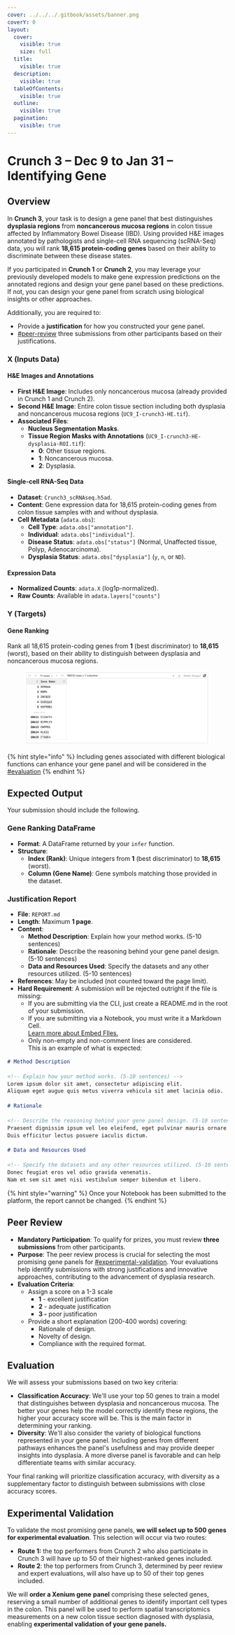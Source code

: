 ```yaml
---
cover: ../../../.gitbook/assets/banner.png
coverY: 0
layout:
  cover:
    visible: true
    size: full
  title:
    visible: true
  description:
    visible: true
  tableOfContents:
    visible: true
  outline:
    visible: true
  pagination:
    visible: true
---
```


# Crunch 3 – Dec 9 to Jan 31 – Identifying Gene

## Overview

In **Crunch 3**, your task is to design a gene panel that best distinguishes **dysplasia regions** from **noncancerous mucosa regions** in colon tissue affected by Inflammatory Bowel Disease (IBD). Using provided H\&E images annotated by pathologists and single-cell RNA sequencing (scRNA-Seq) data, you will rank **18,615 protein-coding genes** based on their ability to discriminate between these disease states.

If you participated in **Crunch 1** or **Crunch 2**, you may leverage your previously developed models to make gene expression predictions on the annotated regions and design your gene panel based on these predictions. If not, you can design your gene panel from scratch using biological insights or other approaches.

Additionally, you are required to:

* Provide a **justification** for how you constructed your gene panel.
* [#peer-review](crunch-3.md#peer-review "mention") three submissions from other participants based on their justifications.

### X (Inputs Data)

#### H\&E Images and Annotations

* **First H\&E Image**: Includes only noncancerous mucosa (already provided in Crunch 1 and Crunch 2).
* **Second H\&E Image**: Entire colon tissue section including both dysplasia and noncancerous mucosa regions (`UC9_I-crunch3-HE.tif`).
* **Associated Files**:
  * **Nucleus Segmentation Masks**.
  * **Tissue Region Masks with Annotations** (`UC9_I-crunch3-HE-dysplasia-ROI.tif`):
    * **0**: Other tissue regions.
    * **1**: Noncancerous mucosa.
    * **2**: Dysplasia.

#### Single-cell RNA-Seq Data

* **Dataset**: `Crunch3_scRNAseq.h5ad`.
* **Content**: Gene expression data for 18,615 protein-coding genes from colon tissue samples with and without dysplasia.
* **Cell Metadata** (`adata.obs`):
  * **Cell Type**: `adata.obs["annotation"]`.
  * **Individual**: `adata.obs["individual"]`.
  * **Disease Status**: `adata.obs["status"]` (Normal, Unaffected tissue, Polyp, Adenocarcinoma).
  * **Dysplasia Status**: `adata.obs["dysplasia"]` (`y`, `n`, or `ND`).

#### Expression Data

* **Normalized Counts**: `adata.X` (log1p-normalized).
* **Raw Counts**: Available in `adata.layers["counts"]`

### Y (Targets)

#### Gene Ranking

Rank all 18,615 protein-coding genes from **1** (best discriminator) to **18,615** (worst), based on their ability to distinguish between dysplasia and noncancerous mucosa regions.

<figure><img src="../../../.gitbook/assets/crunch3_expected_format.png" alt=""><figcaption></figcaption></figure>

{% hint style="info" %}
Including genes associated with different biological functions can enhance your gene panel and will be considered in the [#evaluation](crunch-3.md#evaluation "mention")
{% endhint %}

## Expected Output

Your submission should include the following.

### Gene Ranking DataFrame

* **Format**: A DataFrame returned by your `infer` function.
* **Structure**:
  * **Index (Rank)**: Unique integers from **1** (best discriminator) to **18,615** (worst).
  * **Column (Gene Name)**:  Gene symbols matching those provided in the dataset.

### Justification Report

* **File**: `REPORT.md`
* **Length**: Maximum **1 page**.
* **Content**:
  * **Method Description**: Explain how your method works. (5-10 sentences)
  * **Rationale**: Describe the reasoning behind your gene panel design. (5-10 sentences)
  * **Data and Resources Used**: Specify the datasets and any other resources utilized. (5-10 sentences)
* **References**: May be included (not counted toward the page limit).
* **Hard Requirement**: A submission will be rejected outright if the file is missing:
  * If you are submitting via the CLI, just create a README.md in the root of your submission.
  * If you are submitting via a Notebook, you must write it a Markdown Cell.\
    [Learn more about Embed FIles.](../../participate.md#embed-files)
  * Only non-empty and non-comment lines are considered.\
    This is an example of what is expected:

```markdown
# Method Description

<!-- Explain how your method works. (5-10 sentences) -->
Lorem ipsum dolor sit amet, consectetur adipiscing elit.
Aliquam eget augue quis metus viverra vehicula sit amet lacinia odio.

# Rationale

<!-- Describe the reasoning behind your gene panel design. (5-10 sentences) -->
Praesent dignissim ipsum vel leo eleifend, eget pulvinar mauris ornare.
Duis efficitur lectus posuere iaculis dictum.

# Data and Resources Used

<!-- Specify the datasets and any other resources utilized. (5-10 sentences) -->
Donec feugiat eros vel odio gravida venenatis.
Nam et sem sit amet nisi vestibulum semper bibendum et libero.
```

{% hint style="warning" %}
Once your Notebook has been submitted to the platform, the report cannot be changed.
{% endhint %}

## Peer Review

* **Mandatory Participation**: To qualify for prizes, you must review **three submissions** from other participants.
* **Purpose**: The peer review process is crucial for selecting the most promising gene panels for [#experimental-validation](crunch-3.md#experimental-validation "mention"). Your evaluations help identify submissions with strong justifications and innovative approaches, contributing to the advancement of dysplasia research.
* **Evaluation Criteria**:
  * Assign a score on a 1-3 scale
    * **1** - excellent justification
    * **2** - adequate justification
    * **3 -** poor justification
  * Provide a short explanation (200-400 words) covering:
    * Rationale of design.
    * Novelty of design.
    * Compliance with the required format.

## Evaluation

We will assess your submissions based on two key criteria:

* **Classification Accuracy**: We'll use your top 50 genes to train a model that distinguishes between dysplasia and noncancerous mucosa. The better your genes help the model correctly identify these regions, the higher your accuracy score will be. This is the main factor in determining your ranking.
* **Diversity**: We'll also consider the variety of biological functions represented in your gene panel. Including genes from different pathways enhances the panel's usefulness and may provide deeper insights into dysplasia. A more diverse panel is favorable and can help differentiate teams with similar accuracy.

Your final ranking will prioritize classification accuracy, with diversity as a supplementary factor to distinguish between submissions with close accuracy scores.

## Experimental Validation

To validate the most promising gene panels, **we will select up to 500 genes for experimental evaluation**. This selection will occur via two routes:

* **Route 1:** the top performers from Crunch 2 who also participate in Crunch 3 will have up to 50 of their highest-ranked genes included.
* **Route 2**: the top performers from Crunch 3, determined by peer review and expert evaluations, will also have up to 50 of their top genes included.

We will **order a Xenium gene** **panel** comprising these selected genes, reserving a small number of additional genes to identify important cell types in the colon. This panel will be used to perform spatial transcriptomics measurements on a new colon tissue section diagnosed with dysplasia, enabling **experimental validation of your gene panels.**
